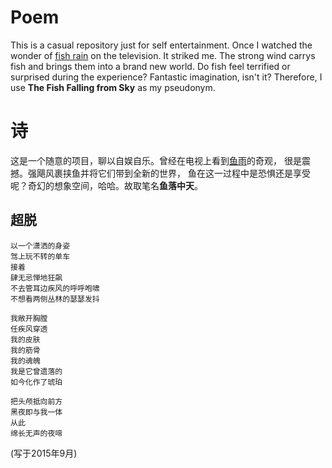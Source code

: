 # Poem  
This is a casual repository just for self entertainment.
Once I watched the wonder of [fish rain](https://www.youtube.com/watch?v=MKWfNSFXzqw) on the television. It striked me.
The strong wind carrys fish and brings them into a brand new world. Do fish feel terrified or surprised during the experience? 
Fantastic imagination, isn't it? Therefore, I use **The Fish Falling from Sky** as my pseudonym.

# 诗  
这是一个随意的项目，聊以自娱自乐。曾经在电视上看到[鱼雨](https://www.youtube.com/watch?v=MKWfNSFXzqw)的奇观，
很是震撼。强飓风裹挟鱼并将它们带到全新的世界，
鱼在这一过程中是恐惧还是享受呢？奇幻的想象空间，哈哈。故取笔名**鱼落中天**。
    
##  超脱

    以一个潇洒的身姿
    驾上玩不转的单车
    接着
    肆无忌惮地狂飙
    不去管耳边疾风的呼呼咆啸
    不想看两侧丛林的瑟瑟发抖

    我敞开胸膛
    任疾风穿透
    我的皮肤
    我的筋骨
    我的魂魄
    我是它曾遗落的
    如今化作了琥珀

    把头颅抵向前方
    黑夜即与我一体
    从此
    绵长无声的夜啼
    
(写于2015年9月)
